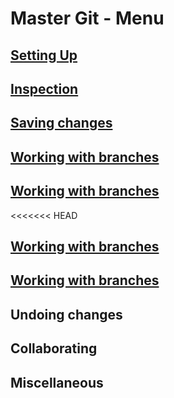 # Master Git - Menu

## [Setting Up](setting-up.md)

## [Inspection](Inspection.md)

## [Saving changes](Savingchanges.md)


## [Working with branches](Working-with-branches.md)

## [Working with branches](working-with-branches)
<<<<<<< HEAD

## [Working with branches](working-with-branches)


## [Working with branches](working-with-branches)


## Undoing changes

## Collaborating

## Miscellaneous
